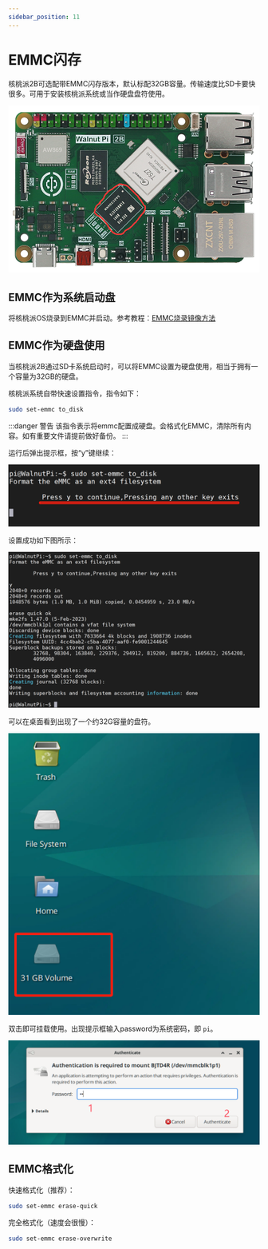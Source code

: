 ```yaml
---
sidebar_position: 11
---
```


# EMMC闪存

核桃派2B可选配带EMMC闪存版本，默认标配32GB容量。传输速度比SD卡要快很多。可用于安装核桃派系统或当作硬盘盘符使用。

![emmc](./img/emmc/emmc0.png)

## EMMC作为系统启动盘

将核桃派OS烧录到EMMC并启动。参考教程：[EMMC烧录镜像方法](../getting_start/os-install.md#emmc烧录)

## EMMC作为硬盘使用

当核桃派2B通过SD卡系统启动时，可以将EMMC设置为硬盘使用，相当于拥有一个容量为32GB的硬盘。

核桃派系统自带快速设置指令，指令如下：

```bash
sudo set-emmc to_disk
```

:::danger 警告
该指令表示将emmc配置成硬盘。会格式化EMMC，清除所有内容。如有重要文件请提前做好备份。
:::

运行后弹出提示框，按“y”键继续：

![emmc](./img/emmc/emmc1.png)

设置成功如下图所示：

![emmc](./img/emmc/emmc2.png)

可以在桌面看到出现了一个约32G容量的盘符。

![emmc](./img/emmc/emmc3.png)

双击即可挂载使用。出现提示框输入password为系统密码，即 `pi`。

![emmc](./img/emmc/emmc4.png)

## EMMC格式化

快速格式化（推荐）：

```bash
sudo set-emmc erase-quick
```

完全格式化（速度会很慢）：

```bash
sudo set-emmc erase-overwrite
```


